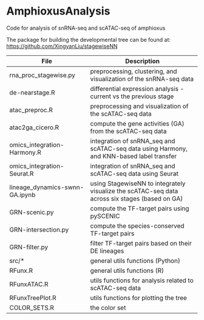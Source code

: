 # AmphioxusAnalysis

Code for analysis of snRNA-seq and scATAC-seq of amphioxus

The package for building the developmental tree can be found at: https://github.com/XingyanLiu/stagewiseNN

| File                           | Description                                                                                    |
|--------------------------------|------------------------------------------------------------------------------------------------|
| rna_proc_stagewise.py          | preprocessing, clustering, and visualization of the snRNA-seq data                             |
| de-nearstage.R                 | differential expression analysis - current vs the previous stage                               |
| atac_preproc.R                 | preprocessing and visualization of the scATAC-seq data                                         |
| atac2ga_cicero.R               | compute the gene activities (GA) from the scATAC-seq data                                      |
| omics_integration-Harmony.R    | integration of snRNA_seq and scATAC-seq data using Harmony, and KNN-based label transfer       |
| omics_integration-Seurat.R     | integration of snRNA_seq and scATAC-seq data using Seurat                                      |
| lineage_dynamics-swnn-GA.ipynb | using StagewiseNN to integrately visualize the scATAC-seq data across six stages (based on GA) |
| GRN-scenic.py                  | compute the TF-target pairs using pySCENIC                                                     |
| GRN-intersection.py            | compute the species-conserved TF-target pairs                                                  |
| GRN-filter.py                  | filter TF-target pairs based on their DE lineages                                              |
| src/*                          | general utils functions (Python)                                                               |
| RFunx.R                        | general utils functions (R)                                                                    |
| RFunxATAC.R                    | utils functions for analysis related to scATAC-seq data                                        |
| RFunxTreePlot.R                | utils functions for plotting the tree                                                          |
| COLOR_SETS.R                   | the color set                                                                                  |


